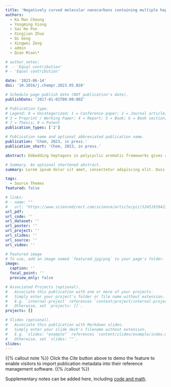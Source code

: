 ```yaml
---
title: 'Negatively curved molecular nanocarbons containing multiple heptagons are enabled by the Scholl reactions of macrocyclic precursors'
authors:
  - Ka Man Cheung
  - Yongming Xiong
  - Sai Ho Pun
  - Xingjian Zhuo
  - Qi Gong
  - Xingwei Zeng
  - admin
  - Qian Miao\*

# author_notes:
#  - 'Equal contribution'
# - 'Equal contribution'

date: '2023-06-14'
doi: '10.1016/j.chempr.2023.05.028'

# Schedule page publish date (NOT publication's date).
publishDate: '2017-01-01T00:00:00Z'

# Publication type.
# Legend: 0 = Uncategorized; 1 = Conference paper; 2 = Journal article;
# 3 = Preprint / Working Paper; 4 = Report; 5 = Book; 6 = Book section;
# 7 = Thesis; 8 = Patent
publication_types: ['2']

# Publication name and optional abbreviated publication name.
publication: 'Chem, 2023, in press.'
publication_short: 'Chem, 2023, in press.'

abstract: Embedding heptagons in polycyclic aromatic frameworks gives rise to negatively curved molecular nanocarbons, which not only are key fragments of long-sought-after carbon schwarzites but also bring new opportunities to explore unprecedented nanocarbons with interesting properties. This study demonstrates the Scholl reactions of macrocyclic precursors as a general strategy for synthesizing negatively curved molecular nanocarbons containing different numbers of heptagons. The π-backbones containing multiple heptagons are significantly curved and rigid, as revealed by density functional theory calculations and X-ray crystallography. Some of these negatively curved π-backbones are interlocked through both face-to-face and edge-to-face π-π interactions in the crystals. Such unusual π-π interactions have enabled a p-type organic semiconductor, although its hole mobility in the field effect transistors is limited by the amorphous nature of the vacuum-deposited films.

# Summary. An optional shortened abstract.
summary: Lorem ipsum dolor sit amet, consectetur adipiscing elit. Duis posuere tellus ac convallis placerat. Proin tincidunt magna sed ex sollicitudin condimentum.

tags:
  - Source Themes
featured: false

# links:
# - name: ""
#   url: "https://www.sciencedirect.com/science/article/pii/S2451929423002607"
url_pdf: 
url_code: ''
url_dataset: ''
url_poster: ''
url_project: ''
url_slides: ''
url_source: ''
url_video: ''

# Featured image
# To use, add an image named `featured.jpg/png` to your page's folder.
image:
  caption: ''
  focal_point: ''
  preview_only: false

# Associated Projects (optional).
#   Associate this publication with one or more of your projects.
#   Simply enter your project's folder or file name without extension.
#   E.g. `internal-project` references `content/project/internal-project/index.md`.
#   Otherwise, set `projects: []`.
projects: []

# Slides (optional).
#   Associate this publication with Markdown slides.
#   Simply enter your slide deck's filename without extension.
#   E.g. `slides: "example"` references `content/slides/example/index.md`.
#   Otherwise, set `slides: ""`.
slides:
---
```



{{% callout note %}}
Click the _Cite_ button above to demo the feature to enable visitors to import publication metadata into their reference management software.
{{% /callout %}}

Supplementary notes can be added here, including [code and math](https://wowchemy.com/docs/content/writing-markdown-latex/).
